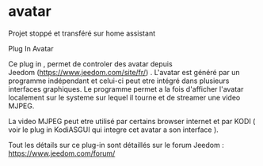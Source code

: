 # avatar

Projet stoppé et transféré sur home assistant

Plug In Avatar

Ce plug in , permet de controler des avatar depuis Jeedom (https://www.jeedom.com/site/fr/) . L'avatar est généré par un programme indépendant et celui-ci peut etre intégré dans plusieurs interfaces graphiques. 
Le programme permet a la fois d'afficher l'avatar localement sur le systeme sur lequel il tourne et de streamer une video MJPEG.

La video MJPEG peut etre utilisé par certains browser internet et par KODI ( voir le plug in KodiASGUI qui integre cet avatar a son interface ).    

Tout les détails sur ce plug-in sont détaillés sur le forum Jeedom :
https://www.jeedom.com/forum/
